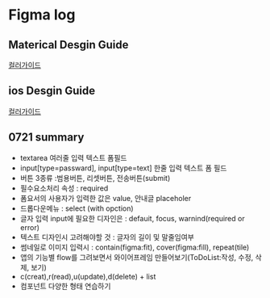 # Figma log

## Materical Desgin Guide
[컬러가이드](https://m3.material.io/styles/color/system/overview)

## ios Desgin Guide
[컬러가이드](https://developer.apple.com/design/human-interface-guidelines/color)

## 0721 summary
- textarea 여러줄 입력 텍스트 폼필드
- input[type=passward], input[type=text] 한줄 입력 텍스트 폼 필드
- 버튼 3종류 :범용버튼, 리셋버튼, 전송버튼(submit)
- 필수요소처리 속성 : required
- 폼요서의 사용자가 입력한 값은 value, 안내글 placeholer
- 드롭다운메뉴 : select (with opction)
- 글자 입력 input에 필요한 디자인은 : defauit, focus, warnind(required or error)
- 텍스트 디자인시 고려해야할 것 : 글자의 길이 및 말줄임여부
- 썸네일로 이미지 입력시 : contain(figma:fit), cover(figma:fill), repeat(tile)
- 앱의 기능별 flow를 그려보면서 와이어프레임 만들어보기(ToDoList:작성, 수정, 삭제, 보기)
- c(creat),r(read),u(update),d(delete) + list
- 컴포넌트 다양한 형태 연습하기